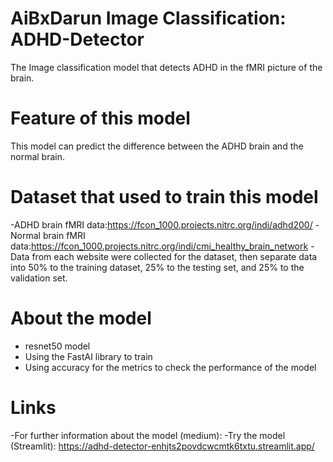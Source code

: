 # AiBxDarun Image Classification: ADHD-Detector
The Image classification model that detects ADHD in the fMRI picture of the brain.
# Feature of this model
This model can predict the difference between the ADHD brain and the normal brain.
# Dataset that used to train this model
-ADHD brain fMRI data:https://fcon_1000.projects.nitrc.org/indi/adhd200/
     -Normal brain fMRI data:https://fcon_1000.projects.nitrc.org/indi/cmi_healthy_brain_network 
-Data from each website were collected for the dataset, then separate data into 50% to the training dataset, 25% to the testing set, and 25% to the validation set.
# About the model
- resnet50 model
- Using the FastAI library to train
- Using accuracy for the metrics to check the performance of the model
# Links
-For further information about the model (medium):
-Try the model (Streamlit): https://adhd-detector-enhjts2povdcwcmtk6txtu.streamlit.app/
